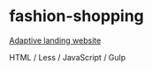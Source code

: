 # fashion-shopping

[Adaptive landing website](https://darnelo-inc.github.io/fashion-shopping/)

HTML /
Less /
JavaScript /
Gulp
